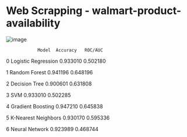 # Web Scrapping - walmart-product-availability

![image](https://github.com/sandeep822/walmart-product-availability/assets/50867031/2e2938e5-c1c7-40a3-8c13-4f33f6addd5a)


                Model  Accuracy   ROC/AUC
0  Logistic Regression  0.933010  0.502180

1        Random Forest  0.941196  0.648196

2        Decision Tree  0.900601  0.631808

3                  SVM  0.933010  0.502285

4    Gradient Boosting  0.947210  0.645838

5  K-Nearest Neighbors  0.930170  0.595336

6       Neural Network  0.923989  0.468744

